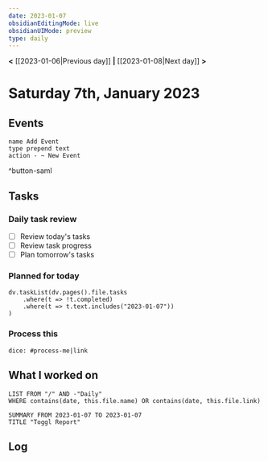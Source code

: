 ```yaml
---
date: 2023-01-07
obsidianEditingMode: live
obsidianUIMode: preview
type: daily
---
```


**<** [[2023-01-06|Previous day]] **|** [[2023-01-08|Next day]] **>**

# Saturday 7th, January 2023

## Events
```button
name Add Event
type prepend text
action - ~ New Event
```
^button-saml


## Tasks

### Daily task review
- [ ] Review today's tasks
- [ ] Review task progress
- [ ] Plan tomorrow's tasks

### Planned for today

```dataviewjs
dv.taskList(dv.pages().file.tasks
	.where(t => !t.completed)
	.where(t => t.text.includes("2023-01-07"))
)
```

### Process this
`dice: #process-me|link`

## What I worked on
```dataview
LIST FROM "/" AND -"Daily"
WHERE contains(date, this.file.name) OR contains(date, this.file.link)
```

```toggl
SUMMARY FROM 2023-01-07 TO 2023-01-07
TITLE "Toggl Report"
```

## Log
